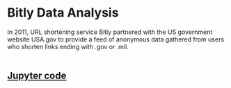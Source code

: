# **Bitly Data Analysis**
In 2011, URL shortening service Bitly partnered with the US government website USA.gov to provide a feed of anonymous data gathered from users who shorten links ending with .gov or .mil. 
<br><br>

## [<u>**Jupyter code**</u>](Bitly_Analysis.ipynb)
